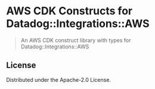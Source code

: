 # AWS CDK Constructs for Datadog::Integrations::AWS

> An AWS CDK construct library with types for Datadog::Integrations::AWS

## License

Distributed under the Apache-2.0 License.

